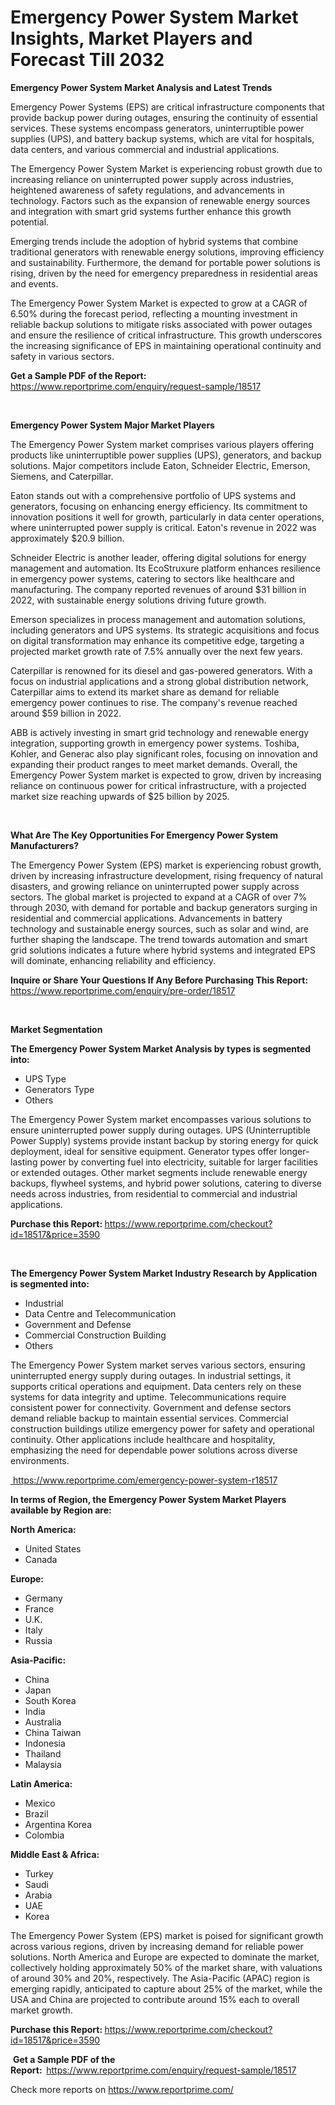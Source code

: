 <p><h1>Emergency Power System Market Insights, Market Players and Forecast Till 2032</h1></p><p><strong>Emergency Power System Market Analysis and Latest Trends</strong></p>
<p><p>Emergency Power Systems (EPS) are critical infrastructure components that provide backup power during outages, ensuring the continuity of essential services. These systems encompass generators, uninterruptible power supplies (UPS), and battery backup systems, which are vital for hospitals, data centers, and various commercial and industrial applications. </p><p>The Emergency Power System Market is experiencing robust growth due to increasing reliance on uninterrupted power supply across industries, heightened awareness of safety regulations, and advancements in technology. Factors such as the expansion of renewable energy sources and integration with smart grid systems further enhance this growth potential. </p><p>Emerging trends include the adoption of hybrid systems that combine traditional generators with renewable energy solutions, improving efficiency and sustainability. Furthermore, the demand for portable power solutions is rising, driven by the need for emergency preparedness in residential areas and events. </p><p>The Emergency Power System Market is expected to grow at a CAGR of 6.50% during the forecast period, reflecting a mounting investment in reliable backup solutions to mitigate risks associated with power outages and ensure the resilience of critical infrastructure. This growth underscores the increasing significance of EPS in maintaining operational continuity and safety in various sectors.</p></p>
<p><strong>Get a Sample PDF of the Report:&nbsp;</strong> <a href="https://www.reportprime.com/enquiry/request-sample/18517?utm_campaign=3073&utm_medium=2&utm_source=Github&utm_content=ia&utm_term=19032025&utm_id=emergency-power-system">https://www.reportprime.com/enquiry/request-sample/18517</a></p>
<p>&nbsp;</p>
<p><strong>Emergency Power System Major Market Players</strong></p>
<p><p>The Emergency Power System market comprises various players offering products like uninterruptible power supplies (UPS), generators, and backup solutions. Major competitors include Eaton, Schneider Electric, Emerson, Siemens, and Caterpillar.</p><p>Eaton stands out with a comprehensive portfolio of UPS systems and generators, focusing on enhancing energy efficiency. Its commitment to innovation positions it well for growth, particularly in data center operations, where uninterrupted power supply is critical. Eaton's revenue in 2022 was approximately $20.9 billion.</p><p>Schneider Electric is another leader, offering digital solutions for energy management and automation. Its EcoStruxure platform enhances resilience in emergency power systems, catering to sectors like healthcare and manufacturing. The company reported revenues of around $31 billion in 2022, with sustainable energy solutions driving future growth.</p><p>Emerson specializes in process management and automation solutions, including generators and UPS systems. Its strategic acquisitions and focus on digital transformation may enhance its competitive edge, targeting a projected market growth rate of 7.5% annually over the next few years.</p><p>Caterpillar is renowned for its diesel and gas-powered generators. With a focus on industrial applications and a strong global distribution network, Caterpillar aims to extend its market share as demand for reliable emergency power continues to rise. The company's revenue reached around $59 billion in 2022.</p><p>ABB is actively investing in smart grid technology and renewable energy integration, supporting growth in emergency power systems. Toshiba, Kohler, and Generac also play significant roles, focusing on innovation and expanding their product ranges to meet market demands. Overall, the Emergency Power System market is expected to grow, driven by increasing reliance on continuous power for critical infrastructure, with a projected market size reaching upwards of $25 billion by 2025.</p></p>
<p>&nbsp;</p>
<p><strong>What Are The Key Opportunities For Emergency Power System Manufacturers?</strong></p>
<p><p>The Emergency Power System (EPS) market is experiencing robust growth, driven by increasing infrastructure development, rising frequency of natural disasters, and growing reliance on uninterrupted power supply across sectors. The global market is projected to expand at a CAGR of over 7% through 2030, with demand for portable and backup generators surging in residential and commercial applications. Advancements in battery technology and sustainable energy sources, such as solar and wind, are further shaping the landscape. The trend towards automation and smart grid solutions indicates a future where hybrid systems and integrated EPS will dominate, enhancing reliability and efficiency.</p></p>
<p><strong>Inquire or Share Your Questions If Any Before Purchasing This Report:</strong> <a href="https://www.reportprime.com/enquiry/pre-order/18517?utm_campaign=3073&utm_medium=2&utm_source=Github&utm_content=ia&utm_term=19032025&utm_id=emergency-power-system">https://www.reportprime.com/enquiry/pre-order/18517</a></p>
<p>&nbsp;</p>
<p><strong>Market Segmentation</strong></p>
<p><strong>The Emergency Power System Market Analysis by types is segmented into:</strong></p>
<p><ul><li>UPS Type</li><li>Generators Type</li><li>Others</li></ul></p>
<p><p>The Emergency Power System market encompasses various solutions to ensure uninterrupted power supply during outages. UPS (Uninterruptible Power Supply) systems provide instant backup by storing energy for quick deployment, ideal for sensitive equipment. Generator types offer longer-lasting power by converting fuel into electricity, suitable for larger facilities or extended outages. Other market segments include renewable energy backups, flywheel systems, and hybrid power solutions, catering to diverse needs across industries, from residential to commercial and industrial applications.</p></p>
<p><strong>Purchase this Report:&nbsp;</strong><a href="https://www.reportprime.com/checkout?id=18517&price=3590&utm_campaign=3073&utm_medium=2&utm_source=Github&utm_content=ia&utm_term=19032025&utm_id=emergency-power-system">https://www.reportprime.com/checkout?id=18517&price=3590</a></p>
<p>&nbsp;</p>
<p><strong>The Emergency Power System Market Industry Research by Application is segmented into:</strong></p>
<p><ul><li>Industrial</li><li>Data Centre and Telecommunication</li><li>Government and Defense</li><li>Commercial Construction Building</li><li>Others</li></ul></p>
<p><p>The Emergency Power System market serves various sectors, ensuring uninterrupted energy supply during outages. In industrial settings, it supports critical operations and equipment. Data centers rely on these systems for data integrity and uptime. Telecommunications require consistent power for connectivity. Government and defense sectors demand reliable backup to maintain essential services. Commercial construction buildings utilize emergency power for safety and operational continuity. Other applications include healthcare and hospitality, emphasizing the need for dependable power solutions across diverse environments.</p></p>
<p><a href="https://www.reportprime.com/emergency-power-system-r18517?utm_campaign=3073&utm_medium=2&utm_source=Github&utm_content=ia&utm_term=19032025&utm_id=emergency-power-system">&nbsp;https://www.reportprime.com/emergency-power-system-r18517</a></p>
<p><strong>In terms of Region, the Emergency Power System Market Players available by Region are:</strong></p>
<p>
    <p> <strong> North America: </strong>
        <ul>
            <li>United States</li>
            <li>Canada</li>
        </ul>
        </p> 
    <p> <strong> Europe: </strong>
        <ul>
            <li>Germany</li>
            <li>France</li>
            <li>U.K.</li>
            <li>Italy</li>
            <li>Russia</li>
        </ul>
        </p> 
    <p> <strong> Asia-Pacific: </strong>
        <ul>
            <li>China</li>
            <li>Japan</li>
            <li>South Korea</li>
            <li>India</li>
            <li>Australia</li>
            <li>China Taiwan</li>
            <li>Indonesia</li>
            <li>Thailand</li>
            <li>Malaysia</li>
        </ul>
        </p> 
    <p> <strong> Latin America: </strong>
        <ul>
            <li>Mexico</li>
            <li>Brazil</li>
            <li>Argentina Korea</li>
            <li>Colombia</li>
        </ul>
        </p> 
    <p> <strong> Middle East & Africa: </strong>
        <ul>
            <li>Turkey</li>
            <li>Saudi</li>
            <li>Arabia</li>
            <li>UAE</li>
            <li>Korea</li>
        </ul>
    </p>
    </p>
<p><p>The Emergency Power System (EPS) market is poised for significant growth across various regions, driven by increasing demand for reliable power solutions. North America and Europe are expected to dominate the market, collectively holding approximately 50% of the market share, with valuations of around 30% and 20%, respectively. The Asia-Pacific (APAC) region is emerging rapidly, anticipated to capture about 25% of the market, while the USA and China are projected to contribute around 15% each to overall market growth.</p></p>
<p><strong>Purchase this Report: </strong><a href="https://www.reportprime.com/checkout?id=18517&price=3590&utm_campaign=3073&utm_medium=2&utm_source=Github&utm_content=ia&utm_term=19032025&utm_id=emergency-power-system">https://www.reportprime.com/checkout?id=18517&price=3590</a></p>
<p>&nbsp;<strong>Get a Sample PDF of the Report:&nbsp;&nbsp;</strong><a href="https://www.reportprime.com/enquiry/request-sample/18517?utm_campaign=3073&utm_medium=2&utm_source=Github&utm_content=ia&utm_term=19032025&utm_id=emergency-power-system">https://www.reportprime.com/enquiry/request-sample/18517</a></p>
<p><strong></strong></p>
<p>Check more reports on <a href="https://www.reportprime.com/?utm_campaign=3073&utm_medium=2&utm_source=Github&utm_content=ia&utm_term=19032025&utm_id=emergency-power-system">https://www.reportprime.com/</a></p>